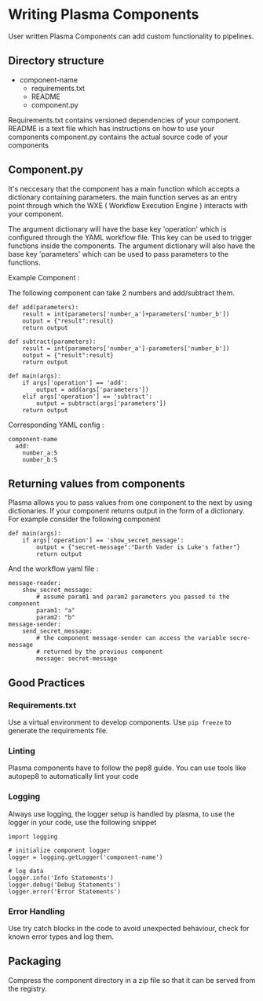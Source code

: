 # Writing Plasma Components

User written Plasma Components can add custom functionality to pipelines.


## Directory structure 
- component-name
	- requirements.txt
	- README
	- component.py


Requirements.txt contains versioned dependencies of your component.
README is a text file which has instructions on how to use your components
component.py contains the actual source code of your components

## Component.py

It's neccesary that the component has a main function which accepts a
dictionary containing parameters. the main function serves as an entry point
through which the WXE ( Workflow Execution Engine ) interacts with your component.

The argument dictionary will have the base key 'operation' which is configured
through the YAML workflow file. This key can be used to trigger functions
inside the components. The argument dictionary will also have the base key 
'parameters' which can be used to pass parameters to the functions.


Example Component : 

The following component can take 2 numbers and add/subtract them.


```
def add(parameters):
	result = int(parameters['number_a']+parameters['number_b'])
	output = {"result":result}
	return output

def subtract(parameters):
	result = int(parameters['number_a']-parameters['number_b'])
	output = {"result":result}
	return output

def main(args):
	if args['operation'] == 'add':
		output = add(args['parameters'])
	elif args['operation'] == 'subtract':
		output = subtract(args['parameters'])
	return output
```

Corresponding YAML config : 

```
component-name
  add:
    number_a:5
    number_b:5
```

## Returning values from components

Plasma allows you to pass values from one component to the next by using dictionaries.
If your component returns output in the form of a dictionary. For example consider the
following component

```
def main(args):
	if args['operation'] == 'show_secret_message':
		output = {"secret-message":"Darth Vader is Luke's father"}
		return output
```

And the workflow yaml file : 

```
message-reader:
	show_secret_message:
		# assume param1 and param2 parameters you passed to the component
		param1: "a"
		param2: "b"
message-sender:
	send_secret_message:
		# the component message-sender can access the variable secre-message
		# returned by the previous component
		message: secret-message
```


## Good Practices

### Requirements.txt

Use a virtual environment to develop components. Use `pip freeze` to
generate the requirements file.

### Linting

Plasma components have to follow the pep8 guide.
You can use tools like autopep8 to automatically lint your code


### Logging

Always use logging, the logger setup is handled by plasma, to use
the logger in your code, use the following snippet

```
import logging

# initialize component logger
logger = logging.getLogger('component-name')

# log data
logger.info('Info Statements')
logger.debug('Debug Statements')
logger.error('Error Statements')
```

### Error Handling

Use try catch blocks in the code to avoid unexpected behaviour, check
for known error types and log them.

## Packaging

Compress the component directory in a zip file so that it can be served
from the registry.
